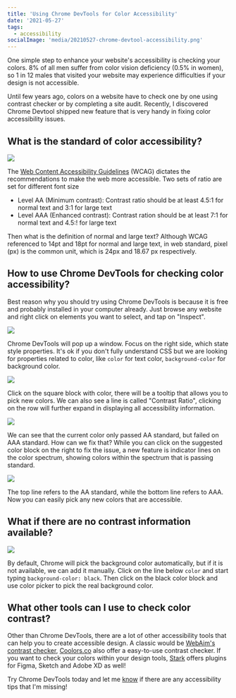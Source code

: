 ```yaml
---
title: 'Using Chrome DevTools for Color Accessibility'
date: '2021-05-27'
tags:
  - accessibility
socialImage: 'media/20210527-chrome-devtool-accessibility.png'
---
```


One simple step to enhance your website's accessibility is checking your colors. 8% of all men suffer from color vision deficiency (0.5% in women), so 1 in 12 males that visited your website may experience difficulties if your design is not accessible.

Until few years ago, colors on a website have to check one by one using contrast checker or by completing a site audit. Recently, I discovered Chrome Devtool shipped new feature that is very handy in fixing color accessibility issues.

## What is the standard of color accessibility?

![](media/accessibility-color-contrast.png)

The [Web Content Accessibility Guidelines](https://webaim.org/articles/contrast/) (WCAG) dictates the recommendations to make the web more accessible. Two sets of ratio are set for different font size

- Level AA (Minimum contrast): Contrast ratio should be at least 4.5:1 for normal text and 3:1 for large text
- Level AAA (Enhanced contrast): Contrast ration should be at least 7:1 for normal text and 4.5:! for large text

Then what is the definition of normal and large text? Although WCAG referenced to 14pt and 18pt for normal and large text, in web standard, pixel (px) is the common unit, which is 24px and 18.67 px respectively.

## How to use Chrome DevTools for checking color accessibility?

Best reason why you should try using Chrome DevTools is because it is free and probably installed in your computer already. Just browse any website and right click on elements you want to select, and tap on "Inspect".

![](media/chrome-devtool-1.png)

Chrome DevTools will pop up a window. Focus on the right side, which state style properties. It's ok if you don't fully understand CSS but we are looking for properties related to color, like `color` for text color, `background-color` for background color.

![](media/chrome-devtool-2.png)

Click on the square block with color, there will be a tooltip that allows you to pick new colors. We can also see a line is called "Contrast Ratio", clicking on the row will further expand in displaying all accessibility information.

![](media/chrome-devtool-3.png)

We can see that the current color only passed AA standard, but failed on AAA standard. How can we fix that? While you can click on the suggested color block on the right to fix the issue, a new feature is indicator lines on the color spectrum, showing colors within the spectrum that is passing standard.

![](media/chrome-devtools-accessibility.gif)

The top line refers to the AA standard, while the bottom line refers to AAA. Now you can easily pick any new colors that are accessible.

## What if there are no contrast information available?

![](media/chrome-devtools-accessibbility-troubleshoot.gif)

By default, Chrome will pick the background color automatically, but if it is not available, we can add it manually. Click on the line below `color` and start typing `background-color: black`. Then click on the black color block and use color picker to pick the real background color.

## What other tools can I use to check color contrast?

Other than Chrome DevTools, there are a lot of other accessibility tools that can help you to create accessible design. A classic would be [WebAim's contrast checker](https://webaim.org/resources/contrastchecker/), [Coolors.co](https://coolors.co/contrast-checker) also offer a easy-to-use contrast checker. If you want to check your colors within your design tools, [Stark](https://getstark.co/) offers plugins for Figma, Sketch and Adobe XD as well!

Try Chrome DevTools today and let me [know](https://twitter.com/@juxtdesignco) if there are any accessibility tips that I'm missing!
